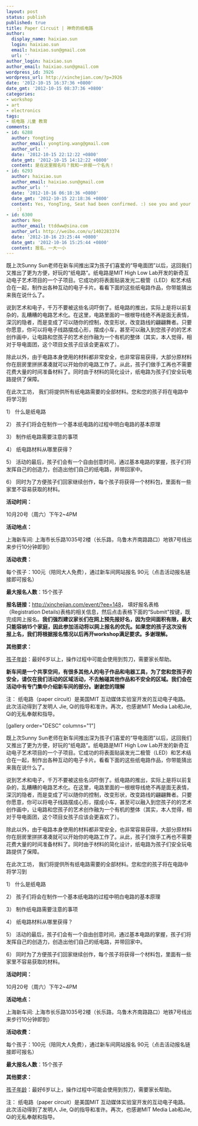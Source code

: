 ```yaml
---
layout: post
status: publish
published: true
title: Paper Circuit | 神奇的纸电路
author:
  display_name: haixiao.sun
  login: haixiao.sun
  email: haixiao.sun@gmail.com
  url: ''
author_login: haixiao.sun
author_email: haixiao.sun@gmail.com
wordpress_id: 3926
wordpress_url: http://xinchejian.com/?p=3926
date: '2012-10-15 16:37:36 +0800'
date_gmt: '2012-10-15 08:37:36 +0800'
categories:
- workshop
- art
- electronics
tags:
- 纸电路 儿童 教育
comments:
- id: 6288
  author: Yongting
  author_email: yongting.wang@gmail.com
  author_url: ''
  date: '2012-10-15 22:12:22 +0800'
  date_gmt: '2012-10-15 14:12:22 +0800'
  content: 是在这里报名吗？我和一非报一个名先！
- id: 6293
  author: haixiao.sun
  author_email: haixiao.sun@gmail.com
  author_url: ''
  date: '2012-10-16 06:18:36 +0800'
  date_gmt: '2012-10-15 22:18:36 +0800'
  content: Yes, YongTing, Seat had been confirmed. :) see you and your kids this weekend
    :)
- id: 6300
  author: Neo
  author_email: ttddww@sina.com
  author_url: http://weibo.com/u/1402283374
  date: '2012-10-16 23:25:44 +0800'
  date_gmt: '2012-10-16 15:25:44 +0800'
  content: 报名，一大一小
---
```

<p><!--:en-->既上次Sunny Sun老师在新车间推出深为孩子们喜爱的&ldquo;导电面团&rdquo;以后，这回我们又推出了更为方便，好玩的&ldquo;纸电路&rdquo;。纸电路是MIT High Low Lab开发的新奇互动电子艺术项目的一个子项目。它成功的将表面贴装发光二极管（LED）和艺术结合在一起，制作出各种互动的电子卡片。看看下面的这些纸电路作品，你带能猜出来我在说什么了。</p>
<p>说到艺术和电子，千万不要被这些名词吓倒了。纸电路的推出，实际上是将以前复杂的，乱糟糟的电路艺术化。在这里，电路里面的一根根导线绝不再是面无表情，深沉的隐者，而是变成了可以随你的控制，改变形状，改变路线的翩翩舞者。只要你愿意，你可以将电子线路摆成心形，摆成小车，甚至可以融入到您孩子的的艺术创作画中，让电路和您孩子的艺术创作融为一个有机的整体（其实，本人觉得，相对于导电面团，这个项目女孩子应该会更喜欢了）。</p>
<p>除此以外，由于电路本身使用的材料都非常安全，也非常容易获得，大部分原材料你在厨房里拼拼凑凑就可以开始你的电路工作了。从此，孩子们做手工再也不需要花费大量的时间准备材料了。同时由于材料的简化设计，纸电路为孩子们安全玩电路提供了保障。</p>
<p>在此次工坊， 我们将提供所有纸电路需要的全部材料。您和您的孩子将在电路中将学习到</p>
<p>1） 什么是纸电路</p>
<p>2） 孩子们将会在制作一个基本纸电路的过程中明白电路的基本原理</p>
<p>3） 制作纸电路需要注意的事项</p>
<p>4） 纸电路材料从哪里获得？</p>
<p>5） 活动的最后，孩子们会有一个自由创意时间，通过基本电路的掌握，孩子们将发挥自己的创造力，创造出他们自己的纸电路，并带回家中。</p>
<p>6） 同时为了方便孩子们回家继续创作，每个孩子将获得一个材料包，里面有一些家里不容易获取的材料。</p>
<p><strong>活动时间：</strong></p>
<p>10月20号（周六）下午2~4PM<strong></strong></p>
<p><strong>活动地点：</strong></p>
<p>上海新车间: 上海市长乐路1035号2楼（长乐路，乌鲁木齐南路路口）地铁7号线出来步行10分钟即到）<strong></strong></p>
<p><strong>活动收费：</strong></p>
<p>每个孩子：100元（陪同大人免费），通过新车间网站报名 90元（点击活动报名链接即可报名）</p>
<p><strong>最大报名人数</strong>：15个孩子</p>
<p><strong>报名链接：</strong><a href="http://xinchejian.com/event/?ee=148">http://xinchejian.com/event/?ee=148</a>， 填好报名表格（Registration Details)表格的相关信息，然后点击表格下面的&ldquo;Submit"按键，既完成网上报名。<strong>我们强烈建议家长们在网上预先报好名，因为空间面积有限，最大只能容纳15个家庭，因此参加活动将以网上报名的优先。如果您的孩子这次没有报上名，我们将根据报名情况以后再开workshop满足要求。多谢理解。</strong></p>
<p><strong>其他要求：</strong></p>
<p><span style="text-decoration: underline">孩子年龄</span>：最好6岁以上，操作过程中可能会使用到剪刀，需要家长帮助。</p>
<p><strong>新车间是一个共享空间，有很多其他人的电子作品和电器工具，为了您和您孩子的安全，请仅在我们活动的区域活动，不去触碰其他作品和不安全的区域。我们会在活动中有专门集中介绍新车间的部分。谢谢您的理解</strong></p>
<p>注： 纸电路（paper circuit）是美国MIT 互动媒体实验室开发的互动电子电路。此次活动得到了发明人 Jie, Qi的指导和准许。再次，也感谢MIT Media Lab和Jie, Qi的无私奉献和指导。</p>
<p>[gallery order="DESC" columns="1"]<!--:--><!--:zh-->
<p>既上次Sunny Sun老师在新车间推出深为孩子们喜爱的&ldquo;导电面团&rdquo;以后，这回我们又推出了更为方便，好玩的&ldquo;纸电路&rdquo;。纸电路是MIT High Low Lab开发的新奇互动电子艺术项目的一个子项目。它成功的将表面贴装发光二极管（LED）和艺术结合在一起，制作出各种互动的电子卡片。看看下面的这些纸电路作品，你带能猜出来我在说什么了。</p></p>
<p>说到艺术和电子，千万不要被这些名词吓倒了。纸电路的推出，实际上是将以前复杂的，乱糟糟的电路艺术化。在这里，电路里面的一根根导线绝不再是面无表情，深沉的隐者，而是变成了可以随你的控制，改变形状，改变路线的翩翩舞者。只要你愿意，你可以将电子线路摆成心形，摆成小车，甚至可以融入到您孩子的的艺术创作画中，让电路和您孩子的艺术创作融为一个有机的整体（其实，本人觉得，相对于导电面团，这个项目女孩子应该会更喜欢了）。</p></p>
<p>除此以外，由于电路本身使用的材料都非常安全，也非常容易获得，大部分原材料你在厨房里拼拼凑凑就可以开始你的电路工作了。从此，孩子们做手工再也不需要花费大量的时间准备材料了。同时由于材料的简化设计，纸电路为孩子们安全玩电路提供了保障。</p></p>
<p>在此次工坊， 我们将提供所有纸电路需要的全部材料。您和您的孩子将在电路中将学习到</p></p>
<p>1） 什么是纸电路</p></p>
<p>2） 孩子们将会在制作一个基本纸电路的过程中明白电路的基本原理</p></p>
<p>3） 制作纸电路需要注意的事项</p></p>
<p>4） 纸电路材料从哪里获得？</p></p>
<p>5） 活动的最后，孩子们会有一个自由创意时间，通过基本电路的掌握，孩子们将发挥自己的创造力，创造出他们自己的纸电路，并带回家中。</p></p>
<p>6） 同时为了方便孩子们回家继续创作，每个孩子将获得一个材料包，里面有一些家里不容易获取的材料。</p></p>
<p><strong>活动时间：</strong></p></p>
<p>10月20号（周六）下午2~4PM<strong></strong></p></p>
<p><strong>活动地点：</strong></p></p>
<p>上海新车间: 上海市长乐路1035号2楼（长乐路，乌鲁木齐南路路口）地铁7号线出来步行10分钟即到）<strong></strong></p></p>
<p><strong>活动收费：</strong></p></p>
<p>每个孩子：100元（陪同大人免费），通过新车间网站报名 90元（点击活动报名链接即可报名）</p></p>
<p><strong>最大报名人数</strong>：15个孩子</p></p>
<p><strong>其他要求：</strong></p></p>
<p><span style="text-decoration: underline">孩子年龄</span>：最好6岁以上，操作过程中可能会使用到剪刀，需要家长帮助。</p></p>
<p>注： 纸电路（paper circuit）是美国MIT 互动媒体实验室开发的互动电子电路。此次活动得到了发明人 Jie, Qi的指导和准许。再次，也感谢MIT Media Lab和Jie, Qi的无私奉献和指导。</p><br />
<!--:--></p>
